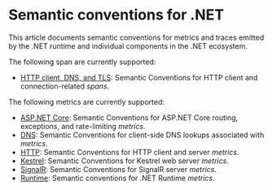 <!--- Hugo front matter used to generate the website version of this page:
linkTitle: .NET
--->

# Semantic conventions for .NET

This article documents semantic conventions for metrics and traces emitted by the .NET runtime and individual components in the .NET ecosystem.

The following span are currently supported:

- [HTTP client, DNS, and TLS](dotnet-network-traces.md): Semantic Conventions for HTTP client and connection-related _spans_.

The following metrics are currently supported:

- [ASP.NET Core](dotnet-aspnetcore-metrics.md): Semantic Conventions for ASP.NET Core routing, exceptions, and rate-limiting _metrics_.
- [DNS](dotnet-dns-metrics.md): Semantic Conventions for client-side DNS lookups associated with _metrics_.
- [HTTP](dotnet-http-metrics.md): Semantic Conventions for HTTP client and server _metrics_.
- [Kestrel](dotnet-kestrel-metrics.md): Semantic Conventions for Kestrel web server _metrics_.
- [SignalR](dotnet-signalr-metrics.md): Semantic Conventions for SignalR server _metrics_.
- [Runtime](/docs/runtime/dotnet-metrics.md): Semantic conventions for .NET Runtime _metrics_.
